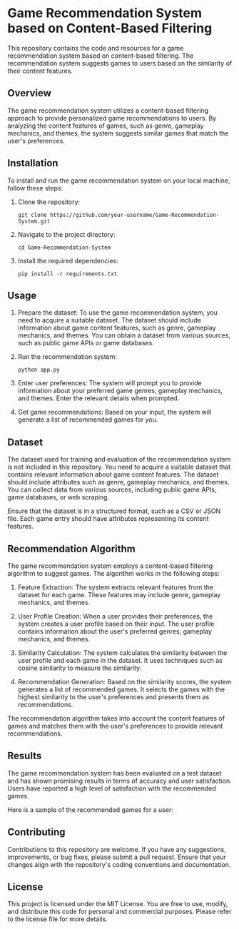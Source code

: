 # Game Recommendation System based on Content-Based Filtering

This repository contains the code and resources for a game recommendation system based on content-based filtering. The recommendation system suggests games to users based on the similarity of their content features.

## Overview
The game recommendation system utilizes a content-based filtering approach to provide personalized game recommendations to users. By analyzing the content features of games, such as genre, gameplay mechanics, and themes, the system suggests similar games that match the user's preferences.

## Installation
To install and run the game recommendation system on your local machine, follow these steps:

1. Clone the repository:
   ```
   git clone https://github.com/your-username/Game-Recommendation-System.git
   ```
2. Navigate to the project directory:
   ```
   cd Game-Recommendation-System
   ```
3. Install the required dependencies:
   ```
   pip install -r requirements.txt
   ```

## Usage
1. Prepare the dataset: To use the game recommendation system, you need to acquire a suitable dataset. The dataset should include information about game content features, such as genre, gameplay mechanics, and themes. You can obtain a dataset from various sources, such as public game APIs or game databases.

2. Run the recommendation system:
   ```
   python app.py
   ```
3. Enter user preferences: The system will prompt you to provide information about your preferred game genres, gameplay mechanics, and themes. Enter the relevant details when prompted.

4. Get game recommendations: Based on your input, the system will generate a list of recommended games for you.

## Dataset
The dataset used for training and evaluation of the recommendation system is not included in this repository. You need to acquire a suitable dataset that contains relevant information about game content features. The dataset should include attributes such as genre, gameplay mechanics, and themes. You can collect data from various sources, including public game APIs, game databases, or web scraping.

Ensure that the dataset is in a structured format, such as a CSV or JSON file. Each game entry should have attributes representing its content features.

## Recommendation Algorithm
The game recommendation system employs a content-based filtering algorithm to suggest games. The algorithm works in the following steps:

1. Feature Extraction: The system extracts relevant features from the dataset for each game. These features may include genre, gameplay mechanics, and themes.

2. User Profile Creation: When a user provides their preferences, the system creates a user profile based on their input. The user profile contains information about the user's preferred genres, gameplay mechanics, and themes.

3. Similarity Calculation: The system calculates the similarity between the user profile and each game in the dataset. It uses techniques such as cosine similarity to measure the similarity.

4. Recommendation Generation: Based on the similarity scores, the system generates a list of recommended games. It selects the games with the highest similarity to the user's preferences and presents them as recommendations.

The recommendation algorithm takes into account the content features of games and matches them with the user's preferences to provide relevant recommendations.


## Results
The game recommendation system has been evaluated on a test dataset and has shown promising results in terms of accuracy and user satisfaction. Users have reported a high level of satisfaction with the recommended games.

Here is a sample of the recommended games for a user:


## Contributing
Contributions to this repository are welcome. If you have any suggestions, improvements, or bug fixes, please submit a pull request. Ensure that your changes align with the repository's coding conventions and documentation.

## License
This project is licensed under the MIT License. You are free to use, modify, and distribute this code for personal and commercial purposes. Please refer to the license file for more details.
